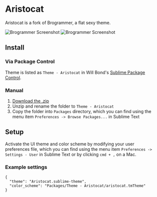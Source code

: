 # Aristocat

Aristocat is a fork of Brogrammer, a flat sexy theme.

![Brogrammer Screenshot](http://i.imgur.com/7EPa8Wm.png)
![Brogrammer Screenshot](http://i.imgur.com/hXE6jYP.png)

## Install

### Via Package Control

Theme is listed as `Theme - Aristocat` in Will Bond's [Sublime Package Control](https://sublime.wbond.net).

### Manual

1. [Download the .zip](https://github.com/ddeville/aristocat-theme/archive/master.zip)
2. Unzip and rename the folder to `Theme - Aristocat`
3. Copy the folder into `Packages` directory, which you can find using the menu item `Preferences -> Browse Packages...` in Sublime Text

## Setup

Activate the UI theme and color scheme by modifying your user preferences file, which you can find using the menu item `Preferences -> Settings - User` in Sublime Text or by clicking `cmd + ,` on a Mac.

### Example settings
```
{
  "theme": "Aristocat.sublime-theme",
  "color_scheme": "Packages/Theme - Aristocat/aristocat.tmTheme"
}
```
